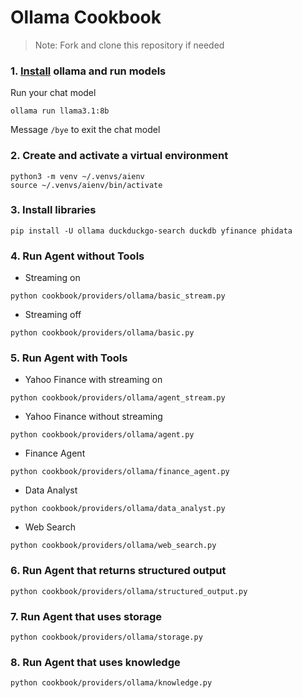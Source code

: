 # Ollama Cookbook

> Note: Fork and clone this repository if needed

### 1. [Install](https://github.com/ollama/ollama?tab=readme-ov-file#macos) ollama and run models

Run your chat model

```shell
ollama run llama3.1:8b
```

Message `/bye` to exit the chat model

### 2. Create and activate a virtual environment

```shell
python3 -m venv ~/.venvs/aienv
source ~/.venvs/aienv/bin/activate
```

### 3. Install libraries

```shell
pip install -U ollama duckduckgo-search duckdb yfinance phidata
```

### 4. Run Agent without Tools

- Streaming on

```shell
python cookbook/providers/ollama/basic_stream.py
```

- Streaming off

```shell
python cookbook/providers/ollama/basic.py
```

### 5. Run Agent with Tools

- Yahoo Finance with streaming on

```shell
python cookbook/providers/ollama/agent_stream.py
```

- Yahoo Finance without streaming

```shell
python cookbook/providers/ollama/agent.py
```

- Finance Agent

```shell
python cookbook/providers/ollama/finance_agent.py
```

- Data Analyst

```shell
python cookbook/providers/ollama/data_analyst.py
```

- Web Search

```shell
python cookbook/providers/ollama/web_search.py
```

### 6. Run Agent that returns structured output

```shell
python cookbook/providers/ollama/structured_output.py
```

### 7. Run Agent that uses storage

```shell
python cookbook/providers/ollama/storage.py
```

### 8. Run Agent that uses knowledge

```shell
python cookbook/providers/ollama/knowledge.py
```
